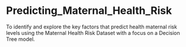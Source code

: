 # Predicting_Maternal_Health_Risk
To identify and explore the key factors that predict health maternal risk levels using the
Maternal Health Risk Dataset with a focus on a Decision Tree model.
